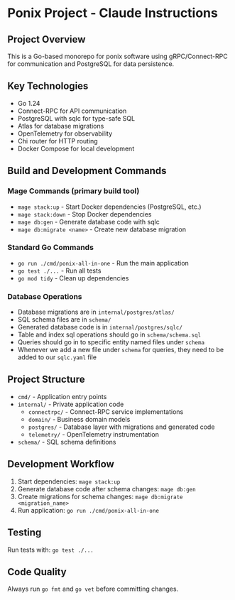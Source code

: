 # Ponix Project - Claude Instructions

## Project Overview
This is a Go-based monorepo for ponix software using gRPC/Connect-RPC for communication and PostgreSQL for data persistence.

## Key Technologies
- Go 1.24
- Connect-RPC for API communication
- PostgreSQL with sqlc for type-safe SQL
- Atlas for database migrations
- OpenTelemetry for observability
- Chi router for HTTP routing
- Docker Compose for local development

## Build and Development Commands

### Mage Commands (primary build tool)
- `mage stack:up` - Start Docker dependencies (PostgreSQL, etc.)
- `mage stack:down` - Stop Docker dependencies
- `mage db:gen` - Generate database code with sqlc
- `mage db:migrate <name>` - Create new database migration

### Standard Go Commands
- `go run ./cmd/ponix-all-in-one` - Run the main application
- `go test ./...` - Run all tests
- `go mod tidy` - Clean up dependencies

### Database Operations
- Database migrations are in `internal/postgres/atlas/`
- SQL schema files are in `schema/`
- Generated database code is in `internal/postgres/sqlc/`
- Table and index sql operations should go in `schema/schema.sql`
- Queries should go in to specific entity named files under `schema`
- Whenever we add a new file under `schema` for queries, they need to be added to our `sqlc.yaml` file

## Project Structure
- `cmd/` - Application entry points
- `internal/` - Private application code
  - `connectrpc/` - Connect-RPC service implementations
  - `domain/` - Business domain models
  - `postgres/` - Database layer with migrations and generated code
  - `telemetry/` - OpenTelemetry instrumentation
- `schema/` - SQL schema definitions

## Development Workflow
1. Start dependencies: `mage stack:up`
2. Generate database code after schema changes: `mage db:gen`
3. Create migrations for schema changes: `mage db:migrate <migration_name>`
4. Run application: `go run ./cmd/ponix-all-in-one`

## Testing
Run tests with: `go test ./...`

## Code Quality
Always run `go fmt` and `go vet` before committing changes.